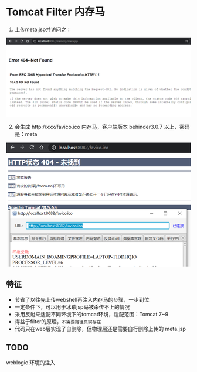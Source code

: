 # Tomcat Filter 内存马

1. 上传meta.jsp并访问之：

![image](https://github.com/metaStor/Filter_MemShell/blob/main/example/1.png)

2. 会生成 http://xxx/favico.ico 内存马，客户端版本 behinder3.0.7 以上，密码是：meta

![image](https://github.com/metaStor/Filter_MemShell/blob/main/example/2.png)




## 特征

* 节省了以往先上传webshell再注入内存马的步骤，一步到位
* 一定条件下，可以用于冰歇jsp马被杀传不上的情况
* 采用反射来适配不同环境下的tomcat环境，适配范围：Tomcat 7~9
* 得益于filter的原理，`不需要路径真实存在`
* 代码只在web层实现了自删除，但物理层还是需要自行删除上传的 meta.jsp


## TODO

weblogic 环境的注入